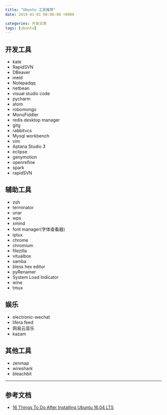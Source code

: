 ```yaml
---
title: "Ubuntu 工具推荐"
date: 2019-01-01 00:00:00 +0800

categories: 开发日常
tags: [ubuntu]
---
```


## 开发工具
- kate
- RapidSVN
- DBeaver
- meld
- Notepadqq
- netbean
- visual studio code
- pycharm
- atom
- robomongo
- MonoFiddler
- redis desktop manager
- gitg
- rabbitvcs
- Mysql workbench
- vim
- Aptana Studio 3
- eclipse
- genymotion
- openrefine
- spark
- rapidSVN

## 辅助工具
- zsh
- terminator
- unar
- wps
- xmind
- font manager(字体查看器)
- iptux
- chrome
- chromium
- filezilla
- vitualbox
- samba
- bless hex editor
- pyRenamer
- System Load Indicator
- wine
- tmux

## 娱乐
- electronic-wechat
- lifera feed
- 网易云音乐
- kazam

## 其他工具
- zenmap
- wireshark
- bleachbit

---
## 参考文档
- [16 Things To Do After Installing Ubuntu 16.04 LTS](http://www.omgubuntu.co.uk/2016/04/10-things-to-do-after-installing-ubuntu-16-04-lts)
